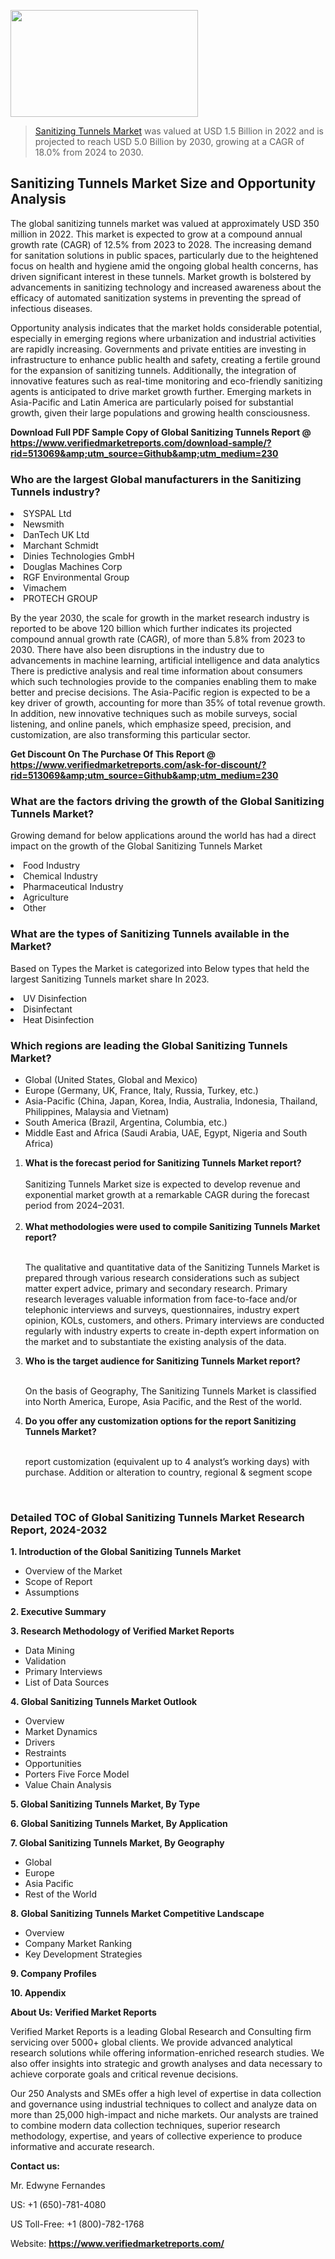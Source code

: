<img src="https://ffe5etoiles.com/wp-content/uploads/2024/12/MST1-300x171.png" alt="" width="300" height="171" class="alignnone size-medium wp-image-20088" /><blockquote><p><p><a href="https://www.verifiedmarketreports.com/download-sample/?rid=513069&utm_source=Github&utm_medium=230" target="_blank">Sanitizing Tunnels Market</a> was valued at USD 1.5 Billion in 2022 and is projected to reach USD 5.0 Billion by 2030, growing at a CAGR of 18.0% from 2024 to 2030.</p></blockquote><p><h2>Sanitizing Tunnels Market Size and Opportunity Analysis</h2><p>The global sanitizing tunnels market was valued at approximately USD 350 million in 2022. This market is expected to grow at a compound annual growth rate (CAGR) of 12.5% from 2023 to 2028. The increasing demand for sanitation solutions in public spaces, particularly due to the heightened focus on health and hygiene amid the ongoing global health concerns, has driven significant interest in these tunnels. Market growth is bolstered by advancements in sanitizing technology and increased awareness about the efficacy of automated sanitization systems in preventing the spread of infectious diseases.</p><p>Opportunity analysis indicates that the market holds considerable potential, especially in emerging regions where urbanization and industrial activities are rapidly increasing. Governments and private entities are investing in infrastructure to enhance public health and safety, creating a fertile ground for the expansion of sanitizing tunnels. Additionally, the integration of innovative features such as real-time monitoring and eco-friendly sanitizing agents is anticipated to drive market growth further. Emerging markets in Asia-Pacific and Latin America are particularly poised for substantial growth, given their large populations and growing health consciousness.</p></p><p class=""><strong>Download Full PDF Sample Copy of Global Sanitizing Tunnels Report @ <a href="https://www.verifiedmarketreports.com/download-sample/?rid=513069&amp;utm_source=Github&amp;utm_medium=230" target="_blank">https://www.verifiedmarketreports.com/download-sample/?rid=513069&amp;utm_source=Github&amp;utm_medium=230</a></strong></p><h3 id="" class="">Who are the largest Global manufacturers in the Sanitizing Tunnels industry?</h3><p><li>SYSPAL Ltd</li><li> Newsmith</li><li> DanTech UK Ltd</li><li> Marchant Schmidt</li><li> Dinies Technologies GmbH</li><li> Douglas Machines Corp</li><li> RGF Environmental Group</li><li> Vimachem</li><li> PROTECH GROUP</li></p><div class=""><div class="" dir="" data-message-author-role="" data-message-id="" data-message-model-slug=""><div class=""><div class=""><div class=""><div class="" dir="" data-message-author-role="" data-message-id="" data-message-model-slug=""><div class=""><div class=""><p>By the year 2030, the scale for growth in the market research industry is reported to be above 120 billion which further indicates its projected compound annual growth rate (CAGR), of more than 5.8% from 2023 to 2030. There have also been disruptions in the industry due to advancements in machine learning, artificial intelligence and data analytics There is predictive analysis and real time information about consumers which such technologies provide to the companies enabling them to make better and precise decisions. The Asia-Pacific region is expected to be a key driver of growth, accounting for more than 35% of total revenue growth. In addition, new innovative techniques such as mobile surveys, social listening, and online panels, which emphasize speed, precision, and customization, are also transforming this particular sector.</p><p><strong>Get Discount On The Purchase Of This Report @&nbsp; <a href="https://www.verifiedmarketreports.com/ask-for-discount/?rid=513069&amp;utm_source=Github&amp;utm_medium=230" target="_blank">https://www.verifiedmarketreports.com/ask-for-discount/?rid=513069&amp;utm_source=Github&amp;utm_medium=230</a></strong></p></div></div></div></div></div></div></div></div><h3 id="" class="">What are the factors driving the growth of the Global Sanitizing Tunnels Market?</h3><p id="" class="">Growing demand for below applications around the world has had a direct impact on the growth of the Global Sanitizing Tunnels Market</p><p id="" class=""><li>Food Industry</li><li> Chemical Industry</li><li> Pharmaceutical Industry</li><li> Agriculture</li><li> Other</li></p><h3 id="" class="">What are the types of Sanitizing Tunnels available in the Market?</h3><p id="" class="">Based on Types the Market is categorized into Below types that held the largest Sanitizing Tunnels market share In 2023.</p><p id="" class=""><li>UV Disinfection</li><li> Disinfectant</li><li> Heat Disinfection</li></p><h3 id="" class="">Which regions are leading the Global Sanitizing Tunnels Market?</h3><ul><li>Global (United States, Global and Mexico)</li><li>Europe (Germany, UK, France, Italy, Russia, Turkey, etc.)</li><li>Asia-Pacific (China, Japan, Korea, India, Australia, Indonesia, Thailand, Philippines, Malaysia and Vietnam)</li><li>South America (Brazil, Argentina, Columbia, etc.)</li><li>Middle East and Africa (Saudi Arabia, UAE, Egypt, Nigeria and South Africa)</li></ul><p><ol><li><strong>What is the forecast period for Sanitizing Tunnels Market report?<br /></strong><br /><span data-sheets-root="1" data-sheets-value="{&quot;1&quot;:2,&quot;2&quot;:&quot;XXXX size is expected to develop revenue and exponential market growth at a remarkable CAGR during the forecast period from 2024&ndash;2030.&quot;}" data-sheets-userformat="{&quot;2&quot;:12674,&quot;4&quot;:{&quot;1&quot;:2,&quot;2&quot;:16776960},&quot;10&quot;:2,&quot;11&quot;:0,&quot;15&quot;:&quot;Arial&quot;,&quot;16&quot;:12}">Sanitizing Tunnels Market size is expected to develop revenue and exponential market growth at a remarkable CAGR during the forecast period from 2024&ndash;2031.</span><br /><br /></li><li><strong>What methodologies were used to compile Sanitizing Tunnels Market report?<br /><br /></strong><p>The qualitative and quantitative data of the&nbsp;Sanitizing Tunnels Market is prepared through various research considerations such as subject matter expert advice, primary and secondary research. Primary research leverages valuable information from face-to-face and/or telephonic interviews and surveys, questionnaires, industry expert opinion, KOLs, customers, and others. Primary interviews are conducted regularly with industry experts to create in-depth expert information on the market and to substantiate the existing analysis of the data.&nbsp;</p></li><li><strong>Who is the target audience for Sanitizing Tunnels Market report?<br /><br /></strong><p>On the basis of Geography, The&nbsp;Sanitizing Tunnels Market is classified into North America, Europe, Asia Pacific, and the Rest of the world.</p></li><li><strong>Do you offer any customization options for the report Sanitizing Tunnels Market?<br /><br /></strong><p>report customization (equivalent up to 4 analyst&rsquo;s working days) with purchase. Addition or alteration to country, regional &amp; segment scope</p><p>&nbsp;</p></li></ol></p><h3 id="" class="">Detailed TOC of Global Sanitizing Tunnels Market Research Report, 2024-2032</h3><p id="" class=""><strong>1. Introduction of the Global Sanitizing Tunnels Market</strong></p><ul><li>Overview of the Market</li><li>Scope of Report</li><li>Assumptions</li></ul><p id="" class=""><strong>2. Executive Summary</strong></p><p id="" class=""><strong>3. Research Methodology of&nbsp;Verified Market Reports</strong></p><ul><li>Data Mining</li><li>Validation</li><li>Primary Interviews</li><li>List of Data Sources</li></ul><p id="" class=""><strong>4. Global Sanitizing Tunnels Market Outlook</strong></p><ul><li>Overview</li><li>Market Dynamics</li><li>Drivers</li><li>Restraints</li><li>Opportunities</li><li>Porters Five Force Model</li><li>Value Chain Analysis</li></ul><p id="" class=""><strong>5. Global Sanitizing Tunnels Market, By&nbsp;Type</strong></p><p id="" class=""><strong>6. Global Sanitizing Tunnels Market, By Application</strong></p><p id="" class=""><strong>7. Global Sanitizing Tunnels Market, By Geography</strong></p><ul><li>Global</li><li>Europe</li><li>Asia Pacific</li><li>Rest of the World</li></ul><p id="" class=""><strong>8. Global Sanitizing Tunnels Market Competitive Landscape</strong></p><ul><li>Overview</li><li>Company Market Ranking</li><li>Key Development Strategies</li></ul><p id="" class=""><strong>9. Company Profiles</strong></p><p id="" class=""><strong>10. Appendix</strong></p><p id="" class=""><strong>About Us: Verified Market Reports</strong></p><p id="" class="">Verified Market Reports is a leading Global Research and Consulting firm servicing over 5000+ global clients. We provide advanced analytical research solutions while offering information-enriched research studies. We also offer insights into strategic and growth analyses and data necessary to achieve corporate goals and critical revenue decisions.</p><p id="" class="">Our 250 Analysts and SMEs offer a high level of expertise in data collection and governance using industrial techniques to collect and analyze data on more than 25,000 high-impact and niche markets. Our analysts are trained to combine modern data collection techniques, superior research methodology, expertise, and years of collective experience to produce informative and accurate research.</p><p id="" class=""><strong>Contact us:</strong></p><p id="" class="">Mr. Edwyne Fernandes</p><p id="" class="">US: +1 (650)-781-4080</p><p id="" class="">US Toll-Free: +1 (800)-782-1768</p><p id="" class="">Website: <a target="" data-test-app-aware-link=""><strong>https://www.verifiedmarketreports.com/</strong></a></p>
